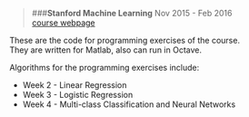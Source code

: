 > ###**Stanford Machine Learning**
> Nov 2015 - Feb 2016     
> [course webpage](https://www.coursera.org/learn/machine-learning/)

These are the code for programming exercises of the course.      
They are written for Matlab, also can run in Octave.     
      
Algorithms for the programming exercises include:    

 - Week 2 - Linear Regression
 - Week 3 - Logistic Regression
 - Week 4 - Multi-class Classification and Neural Networks

